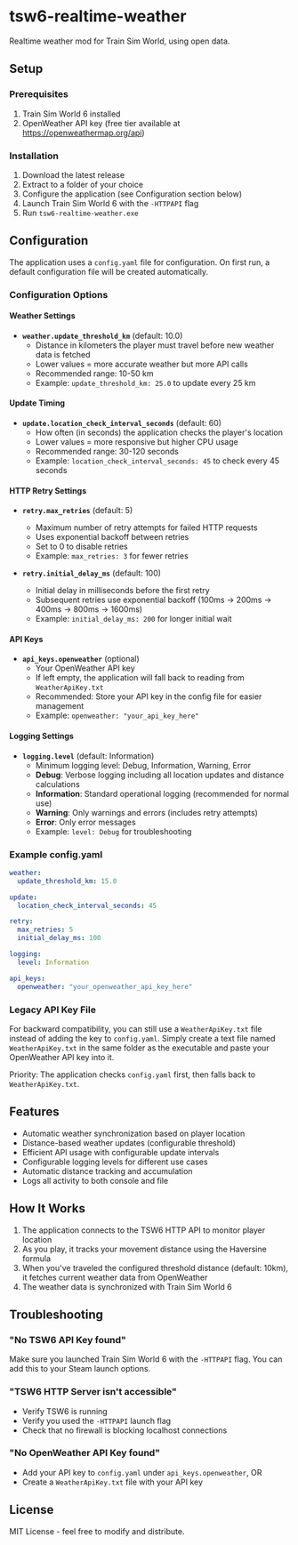 # tsw6-realtime-weather
Realtime weather mod for Train Sim World, using open data.

## Setup

### Prerequisites
1. Train Sim World 6 installed
2. OpenWeather API key (free tier available at https://openweathermap.org/api)

### Installation
1. Download the latest release
2. Extract to a folder of your choice
3. Configure the application (see Configuration section below)
4. Launch Train Sim World 6 with the `-HTTPAPI` flag
5. Run `tsw6-realtime-weather.exe`

## Configuration

The application uses a `config.yaml` file for configuration. On first run, a default configuration file will be created automatically.

### Configuration Options

#### Weather Settings
- **`weather.update_threshold_km`** (default: 10.0)
  - Distance in kilometers the player must travel before new weather data is fetched
  - Lower values = more accurate weather but more API calls
  - Recommended range: 10-50 km
  - Example: `update_threshold_km: 25.0` to update every 25 km

#### Update Timing
- **`update.location_check_interval_seconds`** (default: 60)
  - How often (in seconds) the application checks the player's location
  - Lower values = more responsive but higher CPU usage
  - Recommended range: 30-120 seconds
  - Example: `location_check_interval_seconds: 45` to check every 45 seconds

#### HTTP Retry Settings
- **`retry.max_retries`** (default: 5)
  - Maximum number of retry attempts for failed HTTP requests
  - Uses exponential backoff between retries
  - Set to 0 to disable retries
  - Example: `max_retries: 3` for fewer retries
  
- **`retry.initial_delay_ms`** (default: 100)
  - Initial delay in milliseconds before the first retry
  - Subsequent retries use exponential backoff (100ms → 200ms → 400ms → 800ms → 1600ms)
  - Example: `initial_delay_ms: 200` for longer initial wait

#### API Keys
- **`api_keys.openweather`** (optional)
  - Your OpenWeather API key
  - If left empty, the application will fall back to reading from `WeatherApiKey.txt`
  - Recommended: Store your API key in the config file for easier management
  - Example: `openweather: "your_api_key_here"`

#### Logging Settings
- **`logging.level`** (default: Information)
  - Minimum logging level: Debug, Information, Warning, Error
  - **Debug**: Verbose logging including all location updates and distance calculations
  - **Information**: Standard operational logging (recommended for normal use)
  - **Warning**: Only warnings and errors (includes retry attempts)
  - **Error**: Only error messages
  - Example: `level: Debug` for troubleshooting

### Example config.yaml

```yaml
weather:
  update_threshold_km: 15.0

update:
  location_check_interval_seconds: 45

retry:
  max_retries: 5
  initial_delay_ms: 100

logging:
  level: Information

api_keys:
  openweather: "your_openweather_api_key_here"
```

### Legacy API Key File
For backward compatibility, you can still use a `WeatherApiKey.txt` file instead of adding the key to `config.yaml`. Simply create a text file named `WeatherApiKey.txt` in the same folder as the executable and paste your OpenWeather API key into it.

Priority: The application checks `config.yaml` first, then falls back to `WeatherApiKey.txt`.

## Features
- Automatic weather synchronization based on player location
- Distance-based weather updates (configurable threshold)
- Efficient API usage with configurable update intervals
- Configurable logging levels for different use cases
- Automatic distance tracking and accumulation
- Logs all activity to both console and file

## How It Works
1. The application connects to the TSW6 HTTP API to monitor player location
2. As you play, it tracks your movement distance using the Haversine formula
3. When you've traveled the configured threshold distance (default: 10km), it fetches current weather data from OpenWeather
4. The weather data is synchronized with Train Sim World 6

## Troubleshooting

### "No TSW6 API Key found"
Make sure you launched Train Sim World 6 with the `-HTTPAPI` flag. You can add this to your Steam launch options.

### "TSW6 HTTP Server isn't accessible"
- Verify TSW6 is running
- Verify you used the `-HTTPAPI` launch flag
- Check that no firewall is blocking localhost connections

### "No OpenWeather API Key found"
- Add your API key to `config.yaml` under `api_keys.openweather`, OR
- Create a `WeatherApiKey.txt` file with your API key

## License
MIT License - feel free to modify and distribute.
